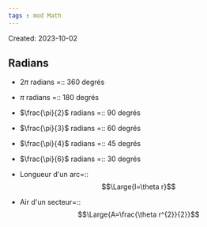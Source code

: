 ```yaml
---
tags : mod Math
---
```

Created: 2023-10-02

## Radians
- $2\pi$ radians =:: 360 degrés
<!--SR:!2024-01-12,67,250-->
- $\pi$ radians =:: 180 degrés
<!--SR:!2023-11-17,3,274-->
- $\frac{\pi}{2}$ radians =:: 90 degrés
<!--SR:!2024-01-15,70,270-->
- $\frac{\pi}{3}$ radians =:: 60 degrés
<!--SR:!2023-11-17,3,274-->
- $\frac{\pi}{4}$ radians =:: 45 degrés
<!--SR:!2023-11-27,11,292-->
- $\frac{\pi}{6}$ radians =:: 30 degrés
<!--SR:!2023-11-23,10,292-->

- Longueur d'un arc=::$$\Large{l=\theta r}$$
<!--SR:!2023-11-22,4,234-->
- Air d'un secteur=::$$\Large{A=\frac{\theta r^{2}}{2}}$$
<!--SR:!2023-11-19,4,212-->